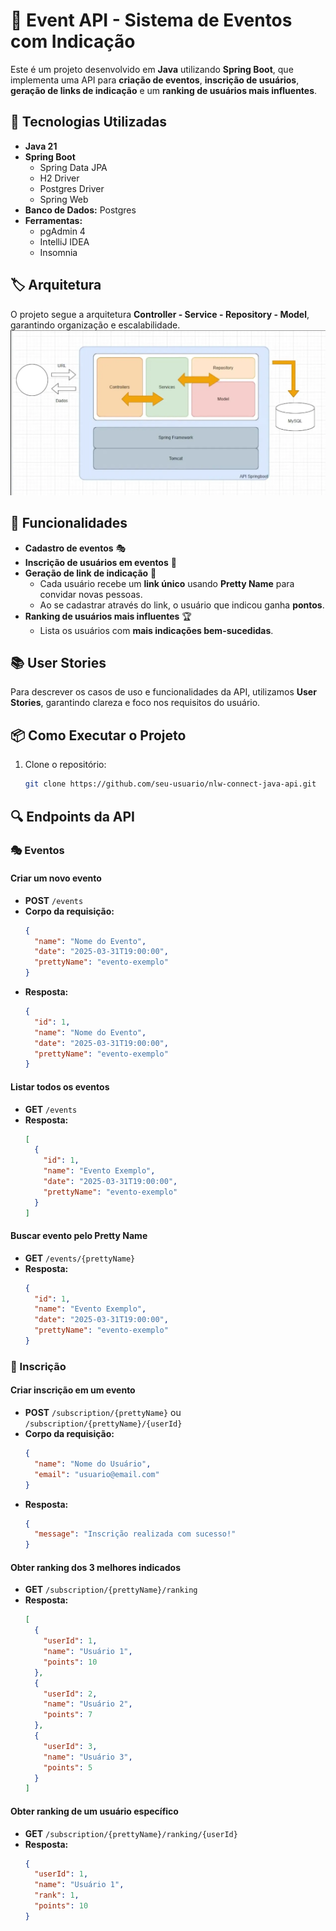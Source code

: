 # 🎉 Event API - Sistema de Eventos com Indicação

Este é um projeto desenvolvido em **Java** utilizando **Spring Boot**, que implementa uma API para **criação de eventos**, **inscrição de usuários**, **geração de links de indicação** e um **ranking de usuários mais influentes**.

## 🚀 Tecnologias Utilizadas

- **Java 21**  
- **Spring Boot**  
  - Spring Data JPA  
  - H2 Driver  
  - Postgres Driver  
  - Spring Web  
- **Banco de Dados:** Postgres  
- **Ferramentas:**  
  - pgAdmin 4  
  - IntelliJ IDEA  
  - Insomnia  

## 🏷 Arquitetura

O projeto segue a arquitetura **Controller - Service - Repository - Model**, garantindo organização e escalabilidade.
<img src="./images/arquitetura.png" alt="Diagrama da Arquitetura" width="800">

## 📌 Funcionalidades

- **Cadastro de eventos** 🎭  
- **Inscrição de usuários em eventos** 📝  
- **Geração de link de indicação** 🔗  
  - Cada usuário recebe um **link único** usando **Pretty Name** para convidar novas pessoas.  
  - Ao se cadastrar através do link, o usuário que indicou ganha **pontos**.  
- **Ranking de usuários mais influentes** 🏆  
  - Lista os usuários com **mais indicações bem-sucedidas**.  

## 📚 User Stories

Para descrever os casos de uso e funcionalidades da API, utilizamos **User Stories**, garantindo clareza e foco nos requisitos do usuário.

## 📦 Como Executar o Projeto

1. Clone o repositório:
   ```sh
   git clone https://github.com/seu-usuario/nlw-connect-java-api.git
   ```

## 🔍 Endpoints da API

### 🎭 Eventos

#### Criar um novo evento
- **POST** `/events`
- **Corpo da requisição:**
  ```json
  {
    "name": "Nome do Evento",
    "date": "2025-03-31T19:00:00",
    "prettyName": "evento-exemplo"
  }
  ```
- **Resposta:**
  ```json
  {
    "id": 1,
    "name": "Nome do Evento",
    "date": "2025-03-31T19:00:00",
    "prettyName": "evento-exemplo"
  }
  ```

#### Listar todos os eventos
- **GET** `/events`
- **Resposta:**
  ```json
  [
    {
      "id": 1,
      "name": "Evento Exemplo",
      "date": "2025-03-31T19:00:00",
      "prettyName": "evento-exemplo"
    }
  ]
  ```

#### Buscar evento pelo Pretty Name
- **GET** `/events/{prettyName}`
- **Resposta:**
  ```json
  {
    "id": 1,
    "name": "Evento Exemplo",
    "date": "2025-03-31T19:00:00",
    "prettyName": "evento-exemplo"
  }
  ```

### 👤 Inscrição

#### Criar inscrição em um evento
- **POST** `/subscription/{prettyName}` ou `/subscription/{prettyName}/{userId}`
- **Corpo da requisição:**
  ```json
  {
    "name": "Nome do Usuário",
    "email": "usuario@email.com"
  }
  ```
- **Resposta:**
  ```json
  {
    "message": "Inscrição realizada com sucesso!"
  }
  ```

#### Obter ranking dos 3 melhores indicados
- **GET** `/subscription/{prettyName}/ranking`
- **Resposta:**
  ```json
  [
    {
      "userId": 1,
      "name": "Usuário 1",
      "points": 10
    },
    {
      "userId": 2,
      "name": "Usuário 2",
      "points": 7
    },
    {
      "userId": 3,
      "name": "Usuário 3",
      "points": 5
    }
  ]
  ```

#### Obter ranking de um usuário específico
- **GET** `/subscription/{prettyName}/ranking/{userId}`
- **Resposta:**
  ```json
  {
    "userId": 1,
    "name": "Usuário 1",
    "rank": 1,
    "points": 10
  }
  ```
